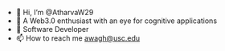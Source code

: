 - 👋 Hi, I’m @AtharvaW29
- 👀 A Web3.0 enthusiast with an eye for cognitive applications
- 🌱 Software Developer
- 📫 How to reach me awagh@usc.edu 

<!---
AtharvaW29/AtharvaW29 is a ✨ special ✨ repository because its `README.md` (this file) appears on your GitHub profile.
You can click the Preview link to take a look at your changes.
--->
